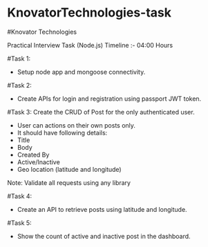 # KnovatorTechnologies-task

#Knovator Technologies

Practical Interview Task (Node.js) Timeline :- 04:00 Hours

#Task 1:
- Setup node app and mongoose connectivity.

#Task 2:
- Create APIs for login and registration using passport JWT token.

#Task 3: Create the CRUD of Post for the only authenticated user.
- User can actions on their own posts only.
- It should have following details:
- Title
- Body
- Created By
- Active/Inactive
- Geo location (latitude and longitude)

Note: Validate all requests using any library

#Task 4:
- Create an API to retrieve posts using latitude and longitude.

#Task 5:
- Show the count of active and inactive post in the dashboard.
